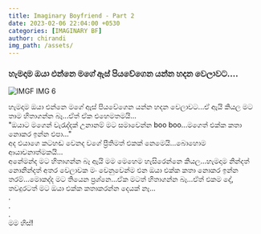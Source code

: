 ```yaml
---
title: Imaginary Boyfriend - Part 2
date: 2023-02-06 22:04:00 +0530
categories: [IMAGINARY BF]
author: chirandi
img_path: /assets/
---
```


### හැමදාම ඔයා එන්නෙ මගේ ඇස් පියවේගෙන යන්න හදන වෙලාවට....

![IMGF IMG 6](img-6.jpeg)

හැමදාම ඔයා එන්නෙ මගේ ඇස් පියවේගෙන යන්න හදන වෙලාවට...ඒ ඇයි කියල මට තාම හිතාගන්න බෑ...ඒත් ඒක එහෙමතමයි...<br>
"ඔයාට මගෙන් වැරැද්දක් උනානම් මට සමාවෙන්න boo boo...මගෙත් එක්ක කතා නොකර ඉන්න එපා..." <br>
අද එයාගෙ කටහඬ වෙනද වගේ ප්‍රීතිමත් එකක් නෙමෙයි...බොහොම ආයාචනාත්මකයි...<br>
අනේමන්ද මට හිතාගන්න බෑ ඇයි මම මෙහෙම හැසිරෙන්නෙ කියල...හැමදාම නින්දත් නොනින්දත් අතර වෙලාවක මං වෙනුවෙන්ම එන ඔයා එක්ක කතා නොකර ඉන්න තරම්...මොකද්ද මට තියෙන ප්‍රශ්නෙ...ඒක මටත් හිතාගන්න බෑ...ඒත් එකම දේ, තවදුරටත් මට ඔයා එක්ක කතාකරන්න දෙයක් නෑ...<br>
.<br>
.<br>
.<br>
මම හිස්!
